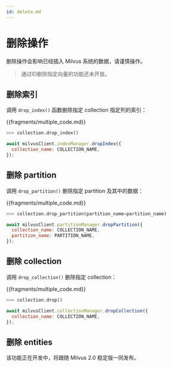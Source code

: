 ```yaml
---
id: delete.md
---
```

# 删除操作
删除操作会影响已经插入 Milvus 系统的数据，请谨慎操作。

> 通过ID删除指定向量的功能还未开放。

## 删除索引
调用 `drop_index()` 函数删除指定 collection 指定列的索引：


{{fragments/multiple_code.md}}


```python
>>> collection.drop_index()
```

```javascript
await milvusClient.indexManager.dropIndex({
  collection_name: COLLECTION_NAME,
});
```

## 删除 partition
调用 `drop_partition()` 删除指定 partition 及其中的数据：


{{fragments/multiple_code.md}}


```python
>>> collection.drop_partition(partition_name=partition_name)
```

```javascript
await milvusClient.partitionManager.dropPartition({
  collection_name: COLLECTION_NAME,
  partition_name: PARTITION_NAME,
});
```


## 删除 collection
调用 `drop_collection()` 删除指定 collection：


{{fragments/multiple_code.md}}


```python
>>> collection.drop()
```

```javascript
await milvusClient.collectionManager.dropCollection({
  collection_name: COLLECTION_NAME,
});
```

## 删除 entities

该功能正在开发中，将跟随 Milvus 2.0 稳定版一同发布。